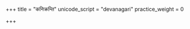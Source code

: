 +++
title = "कनिक्रन्ति"
unicode_script = "devanagari"
practice_weight = 0

+++
<div class="js_include" url="/vedAH/sAma/paravastu-saama/devaH/somaH/kanikranti/"  newLevelForH1="1" includeTitle="true"> </div>